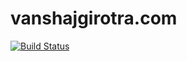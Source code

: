 # vanshajgirotra.com

[![Build Status](https://travis-ci.com/vanshajg/vanshajgirotra.github.io.svg?branch=master)](https://travis-ci.com/VanshajGirotra/vanshajgirotra.github.io)
